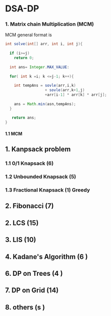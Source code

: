 # DSA-DP

### 1. Matrix chain Multiplication (MCM)

MCM general format is 

```java
int solve(int[] arr, int i, int j){
  
  if (i>=j)
    return 0;
   
  int ans= Integer.MAX_VALUE:
  
  for( int k =i; k <=j-1; k++){
    
    int tempAns = sovle(arr,i,k)
                  + sovle(arr,k+1,j)
                  +arr[i-1] * arr[k] * arr[j];
    
    ans = Math.min(asn,tempAns);
  } 
   
   return ans;
}
``` 




#### 1.1 MCM







## 1. Kanpsack problem
  ### 1.1 0/1 Knapsack (6)
  ### 1.2 Unbounded Knapsack (5)
  ### 1.3 Fractional Knapsack (1) Greedy
## 2. Fibonacci (7)
## 2. LCS (15)
## 3. LIS (10)
## 4. Kadane's Algorithm (6 )
## 6. DP on Trees (4 )
## 7. DP on Grid (14)
## 8. others (s )
